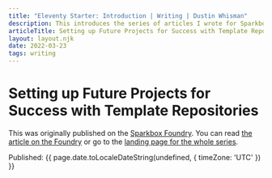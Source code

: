```yaml
---
title: "Eleventy Starter: Introduction | Writing | Dustin Whisman"
description: This introduces the series of articles I wrote for Sparkbox's Foundry about how to build an Eleventy Starter Template.
articleTitle: Setting up Future Projects for Success with Template Repositories
layout: layout.njk
date: 2022-03-23
tags: writing
---
```


# Setting up Future Projects for Success with Template Repositories

<p class="cmp-fine-print">
  This was originally published on the
  <a href="https://sparkbox.com/foundry">Sparkbox Foundry</a>.
  You can read
  <a href="https://sparkbox.com/foundry/how_to_build_github_starter_templates_for_Eleventy_to_make_your_projects_easier">the article on the Foundry</a>
  or go to the
  <a href="https://sparkbox.com/foundry/series/building_an_eleventy_starter_template">landing page for the whole series</a>.
</p>

<p class="cmp-fine-print">
  Published:
  <time datetime="{{ page.date.toISOString() }}">
    {{ page.date.toLocaleDateString(undefined, { timeZone: 'UTC' }) }}
  </time>
</p>
